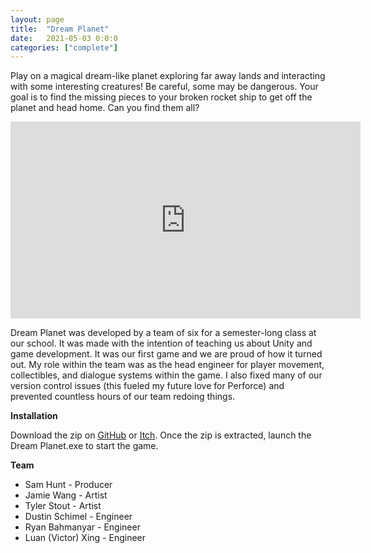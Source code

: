 ```yaml
---
layout: page
title:  "Dream Planet"
date:   2021-05-03 0:0:0
categories: ["complete"]
---
```

Play on a magical dream-like planet exploring far away lands and interacting with some interesting creatures! Be careful, some may be dangerous. Your goal is to find the missing pieces to your broken rocket ship to get off the planet and head home. Can you find them all?

<center><iframe width="560" height="315" src="https://www.youtube.com/embed/RTaO13VMaoA?si=zhh7emBYgGHqwIXq" title="YouTube video player" frameborder="0" allow="accelerometer; autoplay; clipboard-write; encrypted-media; gyroscope; picture-in-picture; web-share" referrerpolicy="strict-origin-when-cross-origin" allowfullscreen></iframe></center>

Dream Planet was developed by a team of six for a semester-long class at our school. It was made with the intention of teaching us about Unity and game development. It was our first game and we are proud of how it turned out. My role within the team was as the head engineer for player movement, collectibles, and dialogue systems within the game. I also fixed many of our version control issues (this fueled my future love for Perforce) and prevented countless hours of our team redoing things.

**Installation** 

Download the zip on [GitHub][dreamplanet-git] or [Itch][dreamplanet-itch]. Once the zip is extracted, launch the Dream Planet.exe to start the game.

**Team** 
- Sam Hunt - Producer
- Jamie Wang - Artist
- Tyler Stout - Artist
- Dustin Schimel - Engineer
- Ryan Bahmanyar - Engineer
- Luan (Victor) Xing - Engineer

[dreamplanet-git]: https://github.com/DustinSchimel/Dream_Planet
[dreamplanet-itch]: https://hunt7721.itch.io/dream-planet